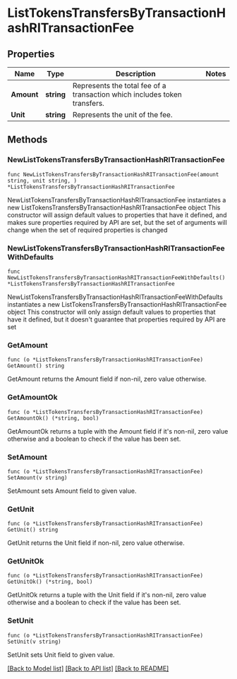 # ListTokensTransfersByTransactionHashRITransactionFee

## Properties

Name | Type | Description | Notes
------------ | ------------- | ------------- | -------------
**Amount** | **string** | Represents the total fee of a transaction which includes token transfers. | 
**Unit** | **string** | Represents the unit of the fee. | 

## Methods

### NewListTokensTransfersByTransactionHashRITransactionFee

`func NewListTokensTransfersByTransactionHashRITransactionFee(amount string, unit string, ) *ListTokensTransfersByTransactionHashRITransactionFee`

NewListTokensTransfersByTransactionHashRITransactionFee instantiates a new ListTokensTransfersByTransactionHashRITransactionFee object
This constructor will assign default values to properties that have it defined,
and makes sure properties required by API are set, but the set of arguments
will change when the set of required properties is changed

### NewListTokensTransfersByTransactionHashRITransactionFeeWithDefaults

`func NewListTokensTransfersByTransactionHashRITransactionFeeWithDefaults() *ListTokensTransfersByTransactionHashRITransactionFee`

NewListTokensTransfersByTransactionHashRITransactionFeeWithDefaults instantiates a new ListTokensTransfersByTransactionHashRITransactionFee object
This constructor will only assign default values to properties that have it defined,
but it doesn't guarantee that properties required by API are set

### GetAmount

`func (o *ListTokensTransfersByTransactionHashRITransactionFee) GetAmount() string`

GetAmount returns the Amount field if non-nil, zero value otherwise.

### GetAmountOk

`func (o *ListTokensTransfersByTransactionHashRITransactionFee) GetAmountOk() (*string, bool)`

GetAmountOk returns a tuple with the Amount field if it's non-nil, zero value otherwise
and a boolean to check if the value has been set.

### SetAmount

`func (o *ListTokensTransfersByTransactionHashRITransactionFee) SetAmount(v string)`

SetAmount sets Amount field to given value.


### GetUnit

`func (o *ListTokensTransfersByTransactionHashRITransactionFee) GetUnit() string`

GetUnit returns the Unit field if non-nil, zero value otherwise.

### GetUnitOk

`func (o *ListTokensTransfersByTransactionHashRITransactionFee) GetUnitOk() (*string, bool)`

GetUnitOk returns a tuple with the Unit field if it's non-nil, zero value otherwise
and a boolean to check if the value has been set.

### SetUnit

`func (o *ListTokensTransfersByTransactionHashRITransactionFee) SetUnit(v string)`

SetUnit sets Unit field to given value.



[[Back to Model list]](../README.md#documentation-for-models) [[Back to API list]](../README.md#documentation-for-api-endpoints) [[Back to README]](../README.md)


